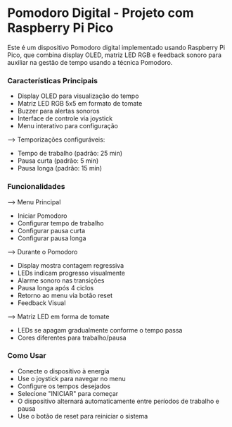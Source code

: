 # Pomodoro Digital - Projeto com Raspberry Pi Pico
Este é um dispositivo Pomodoro digital implementado usando Raspberry Pi Pico, que combina display OLED, matriz LED RGB e feedback sonoro para auxiliar na gestão de tempo usando a técnica Pomodoro.

### Características Principais
- Display OLED para visualização do tempo
- Matriz LED RGB 5x5 em formato de tomate
- Buzzer para alertas sonoros
- Interface de controle via joystick
- Menu interativo para configuração

--> Temporizações configuráveis:
- Tempo de trabalho (padrão: 25 min)
- Pausa curta (padrão: 5 min)
- Pausa longa (padrão: 15 min)

### Funcionalidades
--> Menu Principal
- Iniciar Pomodoro
- Configurar tempo de trabalho
- Configurar pausa curta
- Configurar pausa longa

--> Durante o Pomodoro
- Display mostra contagem regressiva
- LEDs indicam progresso visualmente
- Alarme sonoro nas transições
- Pausa longa após 4 ciclos
- Retorno ao menu via botão reset 
- Feedback Visual

--> Matriz LED em forma de tomate
- LEDs se apagam gradualmente conforme o tempo passa
- Cores diferentes para trabalho/pausa

### Como Usar
- Conecte o dispositivo à energia
- Use o joystick para navegar no menu
- Configure os tempos desejados
- Selecione "INICIAR" para começar
- O dispositivo alternará automaticamente entre períodos de trabalho e pausa
- Use o botão de reset para reiniciar o sistema
